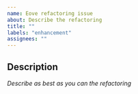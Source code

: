 ```yaml
---
name: Eove refactoring issue
about: Describe the refactoring
title: ""
labels: "enhancement"
assignees: ""
---
```


## Description

_Describe as best as you can the refactoring_
